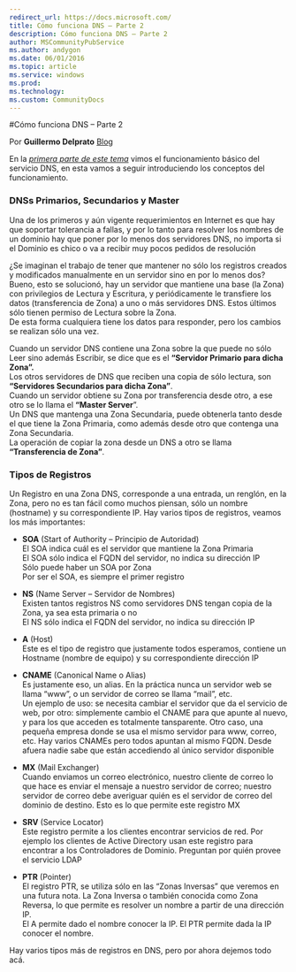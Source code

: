 ```yaml
---
redirect_url: https://docs.microsoft.com/
title: Cómo funciona DNS – Parte 2
description: Cómo funciona DNS – Parte 2
author: MSCommunityPubService
ms.author: andygon
ms.date: 06/01/2016
ms.topic: article
ms.service: windows
ms.prod: 
ms.technology:
ms.custom: CommunityDocs
---
```


#Cómo funciona DNS – Parte 2
  
Por **Guillermo Delprato**
[Blog](http://windowserver.wordpress.com/)

En la [*primera parte de este
tema*](https://windowserver.wordpress.com/2011/05/07/cmo-funciona-dns-parte-1-2/)
vimos el funcionamiento básico del servicio DNS, en esta vamos a seguir
introduciendo los conceptos del funcionamiento.

### DNSs Primarios, Secundarios y Master

Una de los primeros y aún vigente requerimientos en Internet es que hay
que soportar tolerancia a fallas, y por lo tanto para resolver los
nombres de un dominio hay que poner por lo menos dos servidores DNS, no
importa si el Dominio es chico o va a recibir muy pocos pedidos de
resolución

¿Se imaginan el trabajo de tener que mantener no sólo los registros
creados y modificados manualmente en un servidor sino en por lo menos
dos?\
Bueno, esto se solucionó, hay un servidor que mantiene una base (la
Zona) con privilegios de Lectura y Escritura, y periódicamente le
transfiere los datos (transferencia de Zona) a uno o más servidores DNS.
Estos últimos sólo tienen permiso de Lectura sobre la Zona.\
De esta forma cualquiera tiene los datos para responder, pero los
cambios se realizan sólo una vez.

Cuando un servidor DNS contiene una Zona sobre la que puede no sólo Leer
sino además Escribir, se dice que es el **“Servidor Primario para dicha
Zona”.**\
Los otros servidores de DNS que reciben una copia de sólo lectura, son
**“Servidores Secundarios para dicha Zona”**.\
Cuando un servidor obtiene su Zona por transferencia desde otro, a ese
otro se lo llama el **“Master Server**”.\
Un DNS que mantenga una Zona Secundaria, puede obtenerla tanto desde el
que tiene la Zona Primaria, como además desde otro que contenga una Zona
Secundaria.\
La operación de copiar la zona desde un DNS a otro se llama
**“Transferencia de Zona”**.

### Tipos de Registros

Un Registro en una Zona DNS, corresponde a una entrada, un renglón, en
la Zona, pero no es tan fácil como muchos piensan, sólo un nombre
(hostname) y su correspondiente IP. Hay varios tipos de registros,
veamos los más importantes:

- **SOA** (Start of Authority – Principio de Autoridad)\
    El SOA indica cuál es el servidor que mantiene la Zona Primaria\
    El SOA sólo indica el FQDN del servidor, no indica su dirección IP\
    Sólo puede haber un SOA por Zona\
    Por ser el SOA, es siempre el primer registro

- **NS** (Name Server – Servidor de Nombres)\
    Existen tantos registros NS como servidores DNS tengan copia de la
    Zona, ya sea esta primaria o no\
    El NS sólo indica el FQDN del servidor, no indica su dirección IP

- **A** (Host)\
    Este es el tipo de registro que justamente todos esperamos, contiene
    un Hostname (nombre de equipo) y su correspondiente dirección IP

- **CNAME** (Canonical Name o Alias)\
    Es justamente eso, un alias. En la práctica nunca un servidor web se
    llama “www”, o un servidor de correo se llama “mail”, etc.\
    Un ejemplo de uso: se necesita cambiar el servidor que da el
    servicio de web, por otro: simplemente cambio el CNAME para que
    apunte al nuevo, y para los que acceden es totalmente tansparente.
    Otro caso, una pequeña empresa donde se usa el mismo servidor para
    www, correo, etc. Hay varios CNAMEs pero todos apuntan al
    mismo FQDN. Desde afuera nadie sabe que están accediendo al único
    servidor disponible

- **MX** (Mail Exchanger)\
    Cuando enviamos un correo electrónico, nuestro cliente de correo lo
    que hace es enviar el mensaje a nuestro servidor de correo; nuestro
    servidor de correo debe averiguar quién es el servidor de correo del
    dominio de destino. Esto es lo que permite este registro MX

- **SRV** (Service Locator)\
    Este registro permite a los clientes encontrar servicios de red. Por
    ejemplo los clientes de Active Directory usan este registro para
    encontrar a los Controladores de Dominio. Preguntan por quién provee
    el servicio LDAP

- **PTR** (Pointer)\
    El registro PTR, se utiliza sólo en las “Zonas Inversas” que veremos
    en una futura nota. La Zona Inversa o también conocida como Zona
    Reversa, lo que permite es resolver un nombre a partir de una
    dirección IP.\
    El A permite dado el nombre conocer la IP. El PTR permite dada la IP
    conocer el nombre.

Hay varios tipos más de registros en DNS, pero por ahora dejemos todo
acá.




